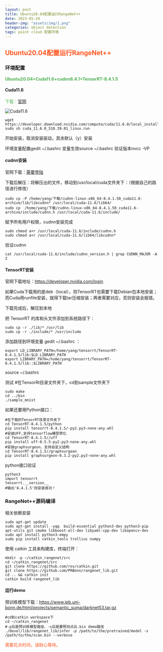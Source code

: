 ```yaml
---
layout: post
title: Ubuntu20.04配置运行RangeNet++
date: 2023-05-29
header-img: "assets/img/1.png"
categories: object detection
tags: point cloud 配置环境
---
```

  
  
## <font class="text-color-16" color="#ff5722">**Ubuntu20.04配置运行RangeNet++**</font>
  
### 环境配置

<font class="text-color-10" color="#4caf50">**Ubuntu20.04+Cuda11.6+cudnn8.4.1+TensorRT-8.4.1.5**</font>
  
#### Cuda11.6
  
<font class="text-color-10" color="#4caf50">下载：</font>[官网](https://link.csdn.net/?target=https%3A%2F%2Fdeveloper.nvidia.com%2Fcuda-toolkit-archive)
  
![Cuda11.6](https://huatu.98youxi.com/markdown/work/uploads/upload_316bc73eb287e1d72e7d73e4e0ebca31.png)

```
wget https://developer.download.nvidia.com/compute/cuda/11.6.0/local_installers/cuda_11.6.0_510.39.01_linux.run
sudo sh cuda_11.6.0_510.39.01_linux.run
```
  
开始安装，取消安装驱动，其余默认（y）安装
  
环境变量配置gedit ~/.bashrc
变量生效source ~/.bashrc
验证版本nvcc -VP
#### cudnn安装
  
官网下载：[需要登陆](https://developer.nvidia.com/cudnn)
  
下载后解压：将解压出的文件，移动到/usr/local/cuda文件夹下：（根据自己的路径进行修改）
  
```
sudo cp -P /home/yang/下载/cudnn-linux-x86_64-8.4.1.50_cuda11.6-archive/lib/libcudnn* /usr/local/cuda-11.6/lib64/
sudo cp  /home/yang/下载/cudnn-linux-x86_64-8.4.1.50_cuda11.6-archive/include/cudnn.h /usr/local/cuda-11.6/include/
```
  
赋予所有用户权限，cudnn安装完成
  
```
sudo chmod a+r /usr/local/cuda-11.6/include/cudnn.h
sudo chmod a+r /usr/local/cuda-11.6/lib64/libcudnn*
```
  
验证cudnn
  
```
cat /usr/local/cuda-11.6/include/cudnn_version.h | grep CUDNN_MAJOR -A 2
```
  
#### TensorRT安装
  
官网下载地址：https://developer.nvidia.com/login
  
如果Cuda下载用的是deb（local），则TensorRT也需要下载Debian包本地安装；而Cuda用runfile安装，就得下载tar压缩安装；两者需要对应，否则安装会报错。
  
下载完成后，解压到本地
  
把 TensorRT 的库和头文件添加到系统路径下：
  
```
sudo cp -r ./lib/* /usr/lib
sudo cp -r ./include/* /usr/include
```
  
添加路径到环境变量 gedit ~/.bashrc ：
  
```
export LD_LIBRARY_PATH=/home/yang/tensorrt/TensorRT-8.4.1.5/lib:$LD_LIBRARY_PATH
export LIBRARY_PATH=/home/yang/tensorrt/TensorRT-8.4.1.5/lib::$LIBRARY_PATH
```
  
source ~/.bashrc
  
测试
#在TensorRt目录文件夹下，cd到sample文件夹下
  
```
sudo make
cd ../bin
./sample_mnist
```
  
如果还要用Python接口：
  
```
#在下载的TensorRT目录文件夹下
cd TensorRT-8.4.1.5/python
pip install tensorrt-8.4.1.5/-py2.py3-none-any.whl
#安装UFF,支持tensorflow模型转化
cd TensorRT-8.4.1.5//uff
pip install uff-0.5.5-py2.py3-none-any.whl
#安装graphsurgeon，支持自定义结构
cd TensorRT-8.4.1.5//graphsurgeon
pip install graphsurgeon-0.3.2-py2.py3-none-any.whl
```
  
python接口验证
  
```
python3
import tensorrt
tensorrt.__version__
#输出'8.4.1.5'则安装成功！
```
  
### RangeNet++源码编译
  
相关依赖安装
  
```
sudo apt-get update
sudo apt-get install -yqq  build-essential python3-dev python3-pip apt-utils git cmake libboost-all-dev libyaml-cpp-dev libopencv-dev
sudo apt install python3-empy
sudo pip install catkin_tools trollius numpy
```
  
使用 catkin 工具来构建库，终端打开：
  
```
mkdir -p ~/catkin_rangenet/src
cd ~/catkin_rangenet/src
git clone https://github.com/ros/catkin.git
git clone https://github.com/PRBonn/rangenet_lib.git
cd .. && catkin init
catkin build rangenet_lib
```
  
#### 运行demo
  
预训练模型下载：https://www.ipb.uni-bonn.de/html/projects/semantic_suma/darknet53.tar.gz
  
```
#cd到catkin workspace下
cd ~/catkin_rangenet
#-p后是预训练模型路径、-s后是要预测点云.bin demo路径
./devel/lib/rangenet_lib/infer -p /path/to/the/pretrained/model -s /path/to/the/scan.bin --verbose
```


<font class="text-color-16" color="#ff5722">需要花点时间，请耐心等待。</font>

